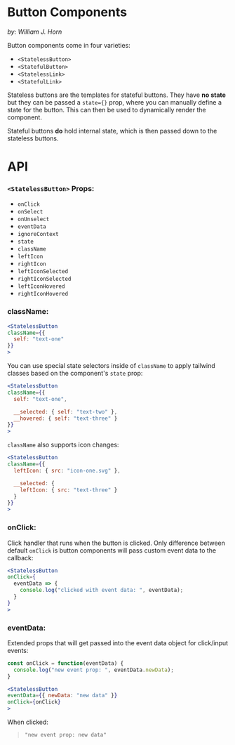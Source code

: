# Button Components
*by: William J. Horn*

Button components come in four varieties:
  - `<StatelessButton>`
  - `<StatefulButton>`
  - `<StatelessLink>`
  - `<StatefulLink>`

Stateless buttons are the templates for stateful buttons. They have **no state** but they can be passed a `state={}` prop, where you can manually define a state for the button. This can then be used to dynamically render the component.

Stateful buttons **do** hold internal state, which is then passed down to the stateless buttons.

# API

### `<StatelessButton>` Props:

* `onClick` 
* `onSelect`
* `onUnselect`
* `eventData`
* `ignoreContext`
* `state`
* `className`
* `leftIcon`
* `rightIcon`
* `leftIconSelected`
* `rightIconSelected`
* `leftIconHovered`
* `rightIconHovered`


### className:

```jsx
<StatelessButton
className={{
  self: "text-one"
}}
>
```

You can use special state selectors inside of `className` to apply tailwind classes based on the component's `state` prop:

```jsx
<StatelessButton
className={{
  self: "text-one",

  __selected: { self: "text-two" },
  __hovered: { self: "text-three" }
}}
>
```

`className` also supports icon changes:

```jsx
<StatelessButton
className={{
  leftIcon: { src: "icon-one.svg" },

  __selected: { 
    leftIcon: { src: "text-three" } 
  }
}}
>
```

### onClick:

Click handler that runs when the button is clicked. Only difference between default `onClick` is button components will pass custom event data to the callback:

```jsx
<StatelessButton
onClick={
  eventData => {
    console.log("clicked with event data: ", eventData);
  }
}
>
```

### eventData:

Extended props that will get passed into the event data object for click/input events:

```jsx
const onClick = function(eventData) {
  console.log("new event prop: ", eventData.newData); 
}

<StatelessButton
eventData={{ newData: "new data" }}
onClick={onClick}
>
```
When clicked:
> `"new event prop: new data"`
